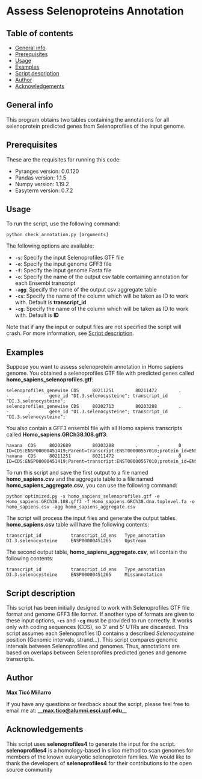 # Assess Selenoproteins Annotation

## Table of contents
* [General info](#general-info)
* [Prerequisites](#prerequisites)
* [Usage](#usage)
* [Examples](#examples)
* [Script description](#script-description)
* [Author](#author)
* [Acknowledgements](#acknowledgements)

## General info
This program obtains two tables containing the annotations for all selenoprotein predicted genes from Selenoprofiles of the input genome.

## Prerequisites
These are the requisites for running this code:
* Pyranges version: 0.0.120
* Pandas version: 1.1.5
* Numpy version: 1.19.2
* Easyterm version: 0.7.2

## Usage
To run the script, use the following command:
```
python check_annotation.py [arguments]
```
The following options are available:
* **`-s`**: Specify the input Selenoprofiles GTF file
* **`-e`**: Specify the input genome GFF3 file
* **`-f`**: Specify the input genome Fasta file
* **`-o`**: Specify the name of the output csv table containing annotation for each Ensembl transcript
* **`-agg`**: Specify the name of the output csv aggregate table
* **`-cs`**: Specify the name of the column which will be taken as ID to work with. Default is **transcript_id**
* **`-cg`**: Specify the name of the column which will be taken as ID to work with. Default is **ID**

Note that if any the input or output files are not specified the script will crash. For more information, see [Script description](#script-description).

## Examples
Suppose you want to assess selenoprotein annotation in Homo sapiens genome. You obtained a selenoprofiles GTF file with predicted genes called **homo_sapiens_selenoprofiles.gtf**:
```
selenoprofiles_genewise CDS     80211251        80211472        .       -       .       gene_id "DI.3.selenocysteine"; transcript_id "DI.3.selenocysteine";
selenoprofiles_genewise CDS     80202713        80203288        .       -       .       gene_id "DI.3.selenocysteine"; transcript_id "DI.3.selenocysteine";
```
You also contain a GFF3 ensembl file with all Homo sapiens transcripts called **Homo_sapiens.GRCh38.108.gff3**:
```
havana  CDS     80202689        80203288        .       -       0       ID=CDS:ENSP00000451419;Parent=transcript:ENST00000557010;protein_id=ENSP00000451419
havana  CDS     80211251        80211472        .       -       0       ID=CDS:ENSP00000451419;Parent=transcript:ENST00000557010;protein_id=ENSP00000451419
```
To run this script and save the first output to a file named **homo_sapiens.csv** and the aggregate table to a file named **homo_sapiens_aggregate.csv**, you can use the following command:
```
python optimized.py -s homo_sapiens_selenoprofiles.gtf -e Homo_sapiens.GRCh38.108.gff3 -f Homo_sapiens.GRCh38.dna.toplevel.fa -o homo_sapiens.csv -agg homo_sapiens_aggregate.csv
```
The script will process the input files and generate the output tables. **homo_sapiens.csv** table will have the following contents:
```
transcript_id           transcript_id_ens   Type_annotation
DI.3.selenocysteine     ENSP00000451265     Upstream
```
The second output table, **homo_sapiens_aggregate.csv**, will contain the following contents:
```
transcript_id           transcript_id_ens   Type_annotation
DI.3.selenocysteine     ENSP00000451265     Missannotation
```

## Script description
This script has been initially designed to work with Selenoprofiles GTF file format and genome GFF3 file format. If another type of formats are given to these input options, **`-cs`** and **`-cg`** must be provided to run correctly.
It works only with coding sequences (CDS), so 3' and 5' UTRs are discarded. This script assumes each Selenoprofiles ID contains a described *Selenocysteine* position (Genomic intervals, strand...). 
This script compares genomic intervals between Selenoprofiles and genomes. Thus, annotations are based on overlaps between Selenoprofiles predicted genes and genome transcripts.

## Author
**Max Ticó Miñarro**

If you have any questions or feedback about the script, please feel free to email me at:
**__max.tico@alumni.esci.upf.edu__**

## Acknowledgements
This script uses **selenoprofiles4** to generate the input for the script. **selenoprofiles4** is a homology-based in silico method to scan genomes for members of the known eukaryotic selenoprotein families. We would like to thank the developers of **selenoprofiles4** for their contributions to the open source community
